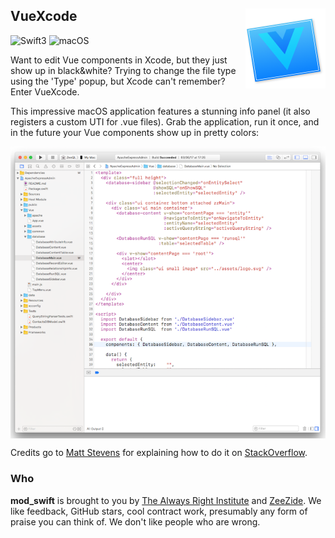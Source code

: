 <h2>VueXcode
<img src="VueXcode/Assets.xcassets/AppIcon.appiconset/VueAppIcon256.png"
     align="right" width="128" height="128" />
</h2>

![Swift3](https://img.shields.io/badge/swift-3-blue.svg)
![macOS](https://img.shields.io/badge/os-macOS-green.svg?style=flat)

Want to edit Vue components in Xcode, but they just show up in black&white?
Trying to change the file type using the 'Type' popup, 
but Xcode can't remember?
Enter VueXcode.

This impressive macOS application features a stunning info panel
(it also registers a custom UTI for .vue files).
Grab the application, run it once, and in the future your Vue components
show up in pretty colors:

<img src="assets/screenshot.png" align="center" />

Credits go to
[Matt Stevens](https://stackoverflow.com/users/22368/matt-stevens)
for explaining how to do it on
[StackOverflow](https://stackoverflow.com/questions/9050035/how-to-make-xcode-recognize-a-custom-file-extension-as-objective-c-for-syntax-hi).

### Who

**mod_swift** is brought to you by
[The Always Right Institute](http://www.alwaysrightinstitute.com)
and
[ZeeZide](http://zeezide.de).
We like feedback, GitHub stars, cool contract work,
presumably any form of praise you can think of.
We don't like people who are wrong.
